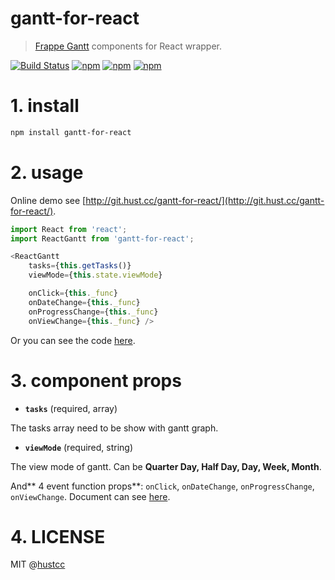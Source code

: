 # gantt-for-react

> [Frappe Gantt](https://github.com/frappe/gantt) components for React wrapper.

[![Build Status](https://travis-ci.org/hustcc/gantt-for-react.svg?branch=master)](https://travis-ci.org/hustcc/gantt-for-react) [![npm](https://img.shields.io/npm/v/gantt-for-react.svg?style=flat-square)](https://www.npmjs.com/package/gantt-for-react) [![npm](https://img.shields.io/npm/dt/gantt-for-react.svg?style=flat-square)](https://www.npmjs.com/package/gantt-for-react) [![npm](https://img.shields.io/npm/l/gantt-for-react.svg?style=flat-square)](https://www.npmjs.com/package/gantt-for-react)

# 1. install

```sh
npm install gantt-for-react
```


# 2. usage

Online demo see [http://git.hust.cc/gantt-for-react/](http://git.hust.cc/gantt-for-react/).

```js
import React from 'react';
import ReactGantt from 'gantt-for-react';

<ReactGantt 
	tasks={this.getTasks()} 
	viewMode={this.state.viewMode}

    onClick={this._func} 
	onDateChange={this._func}
	onProgressChange={this._func}
	onViewChange={this._func} />
```

Or you can see the code [here](https://github.com/hustcc/gantt-for-react/blob/master/demo/GanttComponent.jsx#L51).

# 3. component props

 - **`tasks`** (required, array)

The tasks array need to be show with gantt graph.

 - **`viewMode`** (required, string)

The view mode of gantt. Can be **Quarter Day, Half Day, Day, Week, Month**. 

And** 4 event function props**: `onClick`, `onDateChange`, `onProgressChange`, `onViewChange`. Document can see [here](https://frappe.github.io/gantt/).


# 4. LICENSE

MIT @[hustcc](https://github.com/hustcc)
